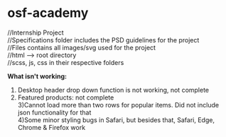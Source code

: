 # osf-academy
//Internship Project<br>
//Specifications folder includes the PSD guidelines for the project<br>
//Files contains all images/svg used for the project <br>
//html --> root directory <br>
//scss, js, css in their respective folders <br>

<b>What isn't working:</b><br>
1) Desktop header drop down function is not working, not complete
2) Featured products: not complete<br>
3)Cannot load more than two rows for popular items. Did not include json functionality for that<br>
4)Some minor styling bugs in Safari, but besides that, Safari, Edge, Chrome & Firefox work<br>
